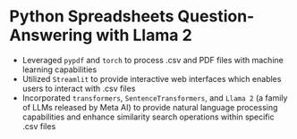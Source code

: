 # Python Spreadsheets Question-Answering with Llama 2

- Leveraged `pypdf` and `torch` to process .csv and PDF files with machine learning capabilities
- Utilized `Streamlit` to provide interactive web interfaces which enables users to interact with .csv files
- Incorporated `transformers`, `SentenceTransformers`, and `Llama 2` (a family of LLMs released by Meta AI) to provide natural language processing capabilities and enhance similarity search operations within specific .csv files
